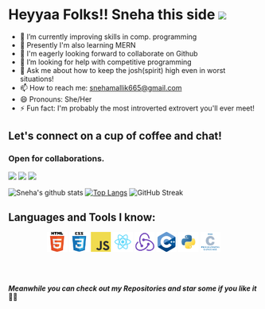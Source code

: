 # Heyyaa Folks!! Sneha this side <img src="https://raw.githubusercontent.com/MartinHeinz/MartinHeinz/master/wave.gif" width="40">

 
 
- 🔭 I’m currently improving skills in comp. programming
- 🌱 Presently I'm also learning MERN
- 👯 I'm eagerly looking forward to collaborate on Github
- 🤔 I’m looking for help with competitive programming
- 💬 Ask me about how to keep the josh(spirit) high even in worst situations!
- 📫 How to reach me: snehamallik665@gmail.com 
- 😄 Pronouns: She/Her
- ⚡ Fun fact: I'm probably the most introverted extrovert you'll ever meet!

## Let's connect on a cup of coffee and chat! 
### Open for collaborations.
[<img src="https://img.shields.io/badge/linkedin-%230077B5.svg?&style=for-the-badge&logo=linkedin&logoColor=white" />](https://www.linkedin.com/in/sneha-mallik-736170191/) [<img src = "https://img.shields.io/badge/instagram-%23E4405F.svg?&style=for-the-badge&logo=instagram&logoColor=white">](https://www.instagram.com/_sneham2210/) 
[<img src = "https://img.shields.io/badge/facebook-%231877F2.svg?&style=for-the-badge&logo=facebook&logoColor=white">](https://www.facebook.com/sneha.mallik.796)



![Sneha's github stats](https://github-readme-stats.vercel.app/api?username=snehaM2210&show_icons=true&count_private=true&theme=radical )
[![Top Langs](https://github-readme-stats.vercel.app/api/top-langs/?username=snehaM2210&layout=compact&theme=radical)](https://github.com/snehaM2210/github-readme-stats)
![GitHub Streak](http://github-readme-streak-stats.herokuapp.com?user=snehaM2210&theme=dark&hide_border=true&sideLabels=BDC773&sideNums=67DDA5&stroke=5CDD79&background=000000)

## Languages and Tools I know:

<p align="center">
<code><img height="40" src="https://raw.githubusercontent.com/github/explore/80688e429a7d4ef2fca1e82350fe8e3517d3494d/topics/html/html.png"></code>
<code><img height="40" src="https://raw.githubusercontent.com/github/explore/80688e429a7d4ef2fca1e82350fe8e3517d3494d/topics/css/css.png"></code>
<code><img height="40" src="https://raw.githubusercontent.com/github/explore/80688e429a7d4ef2fca1e82350fe8e3517d3494d/topics/javascript/javascript.png"></code>
<code><img height="40" src="https://raw.githubusercontent.com/github/explore/80688e429a7d4ef2fca1e82350fe8e3517d3494d/topics/react/react.png"></code>
<code><img height="40" src="https://raw.githubusercontent.com/github/explore/80688e429a7d4ef2fca1e82350fe8e3517d3494d/topics/redux/redux.png"></code>
<!--<code><img height="40" src="https://raw.githubusercontent.com/github/explore/80688e429a7d4ef2fca1e82350fe8e3517d3494d/topics/nodejs/nodejs.png"></code>-->
 <code><img height="40" src="https://raw.githubusercontent.com/github/explore/80688e429a7d4ef2fca1e82350fe8e3517d3494d/topics/cpp/cpp.png"></code>
 <code><img height="40" src="https://raw.githubusercontent.com/github/explore/80688e429a7d4ef2fca1e82350fe8e3517d3494d/topics/python/python.png"></code>
<code><img height="40" src="https://raw.githubusercontent.com/github/explore/80688e429a7d4ef2fca1e82350fe8e3517d3494d/topics/c/c.png"></code>
</p>
</br>
</br>

<b>***Meanwhile you can check out my Repositories and star some if you like it***🤩🌟</b>
